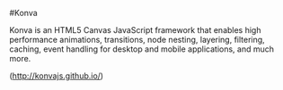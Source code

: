 #Konva

Konva is an HTML5 Canvas JavaScript framework that enables high performance animations, transitions, node nesting, layering, filtering, caching, event handling for desktop and mobile applications, and much more.

(http://konvajs.github.io/)
